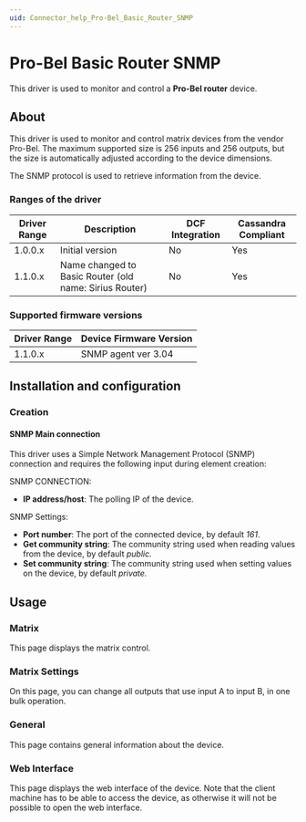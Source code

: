 ```yaml
---
uid: Connector_help_Pro-Bel_Basic_Router_SNMP
---
```


# Pro-Bel Basic Router SNMP

This driver is used to monitor and control a **Pro-Bel router** device.

## About

This driver is used to monitor and control matrix devices from the vendor Pro-Bel. The maximum supported size is 256 inputs and 256 outputs, but the size is automatically adjusted according to the device dimensions.

The SNMP protocol is used to retrieve information from the device.

### Ranges of the driver

| **Driver Range** | **Description**                                        | **DCF Integration** | **Cassandra Compliant** |
|------------------|--------------------------------------------------------|---------------------|-------------------------|
| 1.0.0.x          | Initial version                                        | No                  | Yes                     |
| 1.1.0.x          | Name changed to Basic Router (old name: Sirius Router) | No                  | Yes                     |

### Supported firmware versions

| **Driver Range** | **Device Firmware Version** |
|------------------|-----------------------------|
| 1.1.0.x          | SNMP agent ver 3.04         |

## Installation and configuration

### Creation

#### SNMP Main connection

This driver uses a Simple Network Management Protocol (SNMP) connection and requires the following input during element creation:

SNMP CONNECTION:

- **IP address/host**: The polling IP of the device.

SNMP Settings:

- **Port number**: The port of the connected device, by default *161*.
- **Get community string**: The community string used when reading values from the device, by default *public.*
- **Set community string**: The community string used when setting values on the device, by default *private.*

## Usage

### Matrix

This page displays the matrix control.

### Matrix Settings

On this page, you can change all outputs that use input A to input B, in one bulk operation.

### General

This page contains general information about the device.

### Web Interface

This page displays the web interface of the device. Note that the client machine has to be able to access the device, as otherwise it will not be possible to open the web interface.
